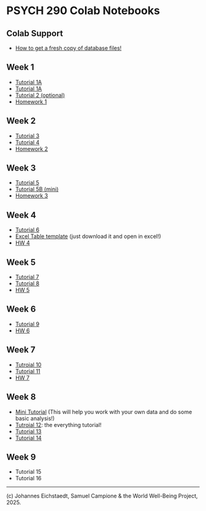 # PSYCH 290 Colab Notebooks
## Colab Support
* [How to get a fresh copy of database files!](https://github.com/CompPsychology/psych290_colab_public/blob/main/notebooks/colab-support/ColabSupport_gettting_fresh_database_files.ipynb)

## Week 1
* [Tutorial 1A](https://github.com/CompPsychology/psych290_colab_public/blob/main/notebooks/week-01/W1_Tutorial_01A_SQL_Intro_(album).ipynb)
* [Tutorial 1A](https://github.com/CompPsychology/psych290_colab_public/blob/main/notebooks/week-01/W1_Tutorial_01B_SQL_where_(album)_preHW1.ipynb)
* [Tutorial 2 (optional)](https://github.com/CompPsychology/psych290_colab_public/blob/main/notebooks/week-01/W1_Tutorial_02_SQL_OPTIONAL_workingWithTweets_(sql_intro).ipynb)
* [Homework 1](https://github.com/CompPsychology/psych290_colab_public/blob/main/notebooks/week-01/W1_HW1_SQL_NinjaTraining_(dla_tutorial).ipynb)

## Week 2
* [Tutorial 3](https://github.com/CompPsychology/psych290_colab_public/blob/main/notebooks/week-02/W2_Tutorial_03_DLATK_intro_1gramExtraction_(dla_tutorial).ipynb)
* [Tutorial 4](https://github.com/CompPsychology/psych290_colab_public/blob/main/notebooks/week-02/W2_Tutorial_04_DLATK_metaTablesComplexity_(dla_tutorial).ipynb)
* [Homework 2](https://github.com/CompPsychology/psych290_colab_public/blob/main/notebooks/week-02/W2_HW2_DLA_FeatExtractionMeta_(dla_tutorial).ipynb)


## Week 3
* [Tutorial 5](https://github.com/CompPsychology/psych290_colab_public/blob/main/notebooks/week-03/W3_Tutorial_05_DLATK_lexiconExtraction_mostFreqWords_(dla_tutorial).ipynb)
* [Tutorial 5B (mini)](https://github.com/CompPsychology/psych290_colab_public/blob/main/notebooks/week-03/W3_Tutorial_05B_mini_tutorial_saving_SQLite_in_GoogleDrive_(dla_tutorial).ipynb)
* [Homework 3](https://github.com/CompPsychology/psych290_colab_public/blob/main/notebooks/week-03/W3_HW3_DLATK_lexicon_extraction_(dla_tutorial).ipynb)


## Week 4
* [Tutorial 6](https://github.com/CompPsychology/psych290_colab_public/blob/main/notebooks/week-04/W4_Tutorial_06_DLATK_lex_correlation_(dla_tutorial).ipynb)
* [Excel Table template](https://github.com/CompPsychology/psych290_colab_public/blob/main/notebooks/week-04/W4_Tutorial_06_TABLE_wordsWithinDictionaryFormatting%20(2).xlsx) (just download it and open in excel!)
* [HW 4](https://github.com/CompPsychology/psych290_colab_public/blob/main/notebooks/week-04/W4_HW4_DLA_LexCorrelation_(dla_tutorial).ipynb)

## Week 5
* [Tutorial 7](https://github.com/CompPsychology/psych290_colab_public/blob/main/notebooks/week-05/W5_Tutorial_07_R_dataImport_metaTablePlots_(csv).ipynb)
* [Tutorial 8](https://github.com/CompPsychology/psych290_colab_public/blob/main/notebooks/week-05/W5_Tutorial_08_R_featTable_statsAndPlots_preHW5_(dla_tutorial).ipynb)
* [HW 5](https://github.com/CompPsychology/psych290_colab_public/blob/main/notebooks/week-05/W5_HW5_R_statsWithDLATKTables_(hw5_csv).ipynb)

## Week 6
* [Tutorial 9](https://github.com/CompPsychology/psych290_colab_public/blob/main/notebooks/week-06/W6_Tutorial_09_DLATK_1to3gram_tuneCorrelation_(dla_tutorial).ipynb)
* [HW 6](http://github.com/CompPsychology/psych290_colab_public/blob/main/notebooks/week-06/W6_HW6_DLATK_1to3grams_(dla_tutorial%2Cblog_authorship%2Csvitlana).ipynb)

## Week 7
* [Tutroial 10](https://github.com/CompPsychology/psych290_colab_public/blob/main/notebooks/week-07/W7_Tutorial_10_DLATK_extracting_correlating_topics_R_(dla_tutorial).ipynb)
* [Tutorial 11](https://github.com/CompPsychology/psych290_colab_public/blob/main/notebooks/week-07/W7_Tutorial_11_DLATK_modeling_LDA_topics_(dla_tutorial%2Csvitlana).ipynb)
* [HW 7](https://github.com/CompPsychology/psych290_colab_public/blob/main/notebooks/week-07/W7_HW7_DLATK_modeling_extracting_correlating_topics_R_(dla_tutorial%2Cblog_authorshop%2Csvitlana).ipynb)

## Week 8
* [Mini Tutorial]() (This will help you work with your own data and do some basic analysis!)
* [Tutroial 12](): the everything tutorial!
* [Tutorial 13]() 
* [Tutorial 14]()

## Week 9
* Tutorial 15
* Tutorial 16


---

(c) Johannes Eichstaedt, Samuel Campione & the World Well-Being Project, 2025.
